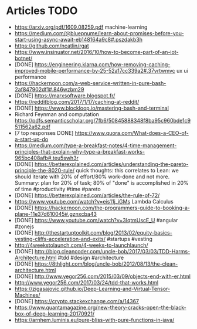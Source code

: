 # Articles TODO

* https://arxiv.org/pdf/1609.08259.pdf machine-learning
* https://medium.com/@bluepnume/learn-about-promises-before-you-start-using-async-await-eb148164a9c8#.pszdakb3h
* https://github.com/ncatlin/rgat
* https://www.insinuator.net/2016/10/how-to-become-part-of-an-iot-botnet/
* [DONE] https://engineering.klarna.com/how-removing-caching-improved-mobile-performance-by-25-52a17cc339a2#.37vrtwmvc ux ui performance
* https://hackernoon.com/a-web-service-written-in-pure-bash-2af847902df1#.846wzbm29
* [DONE] https://marxsoftware.blogspot.fr/
* https://redditblog.com/2017/1/17/caching-at-reddit/
* [DONE] https://www.blockloop.io/mastering-bash-and-terminal
* Richard Feynman and computation https://pdfs.semanticscholar.org/7fb6/50845888348f8ba95c960bde1c9511562a62.pdf
* [7 top responses DONE] https://www.quora.com/What-does-a-CEO-of-a-start-up-do
* https://medium.com/type-a-breakfast-notes/4-time-management-principles-that-explain-why-type-a-breakfast-works-965bc408afb#.teu5swh3r
* [DONE] https://betterexplained.com/articles/understanding-the-pareto-principle-the-8020-rule/ quick thoughts: this correlates to Lean: we should iterate with 20% of effort/80% work-done and not more. Summary: plan for 20% of task; 80% of "done" is accomplished in 20% of time #productivity #time #pareto
* [DONE] https://betterexplained.com/articles/the-rule-of-72/
* https://www.youtube.com/watch?v=eis11j_iGMs Lambda Calculus
* [DONE] https://hackernoon.com/the-programmers-guide-to-booking-a-plane-11e37d610045#.gznxcba43
* [DONE] https://www.youtube.com/watch?v=3IqtmUscE_U #angular #zonejs
* [DONE] http://thestartuptoolkit.com/blog/2013/02/equity-basics-vesting-cliffs-acceleration-and-exits/ #startups #vesting
* http://4weekstolaunch.com/4-weeks-to-launchlaunch/
* [DONE] http://blog.cleancoder.com/uncle-bob/2017/03/03/TDD-Harms-Architecture.html #tdd #design #architecture
* [DONE] https://8thlight.com/blog/uncle-bob/2012/08/13/the-clean-architecture.html
* [DONE] http://www.yegor256.com/2015/03/09/objects-end-with-er.html
* http://www.yegor256.com/2017/03/24/tdd-that-works.html
* https://zigasajovic.github.io/Deep-Learning-and-Virtual-Tensor-Machines/
* [DONE] https://crypto.stackexchange.com/a/14367
* https://www.quantamagazine.org/new-theory-cracks-open-the-black-box-of-deep-learning-20170921/
* https://arnhem.luminis.eu/pure-bliss-with-pure-functions-in-java/
